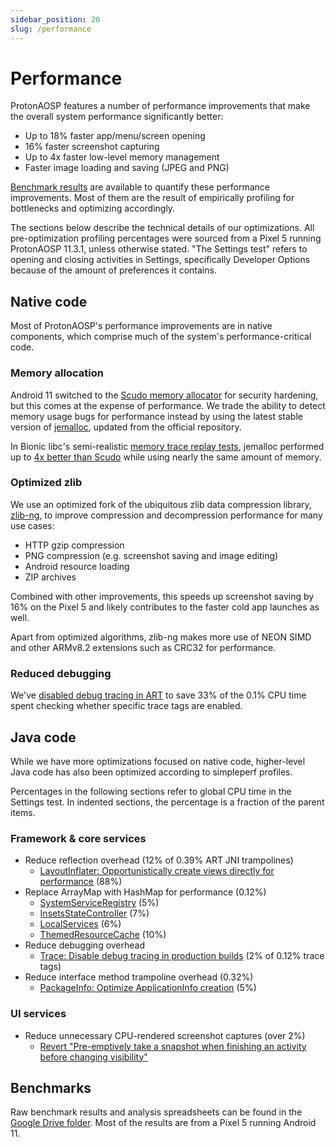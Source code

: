```yaml
---
sidebar_position: 20
slug: /performance
---
```


# Performance

ProtonAOSP features a number of performance improvements that make the overall system performance significantly better:

- Up to 18% faster app/menu/screen opening
- 16% faster screenshot capturing
- Up to 4x faster low-level memory management
- Faster image loading and saving (JPEG and PNG)

[Benchmark results](#benchmarks) are available to quantify these performance improvements. Most of them are the result of empirically profiling for bottlenecks and optimizing accordingly.

The sections below describe the technical details of our optimizations. All pre-optimization profiling percentages were sourced from a Pixel 5 running ProtonAOSP 11.3.1, unless otherwise stated. "The Settings test" refers to opening and closing activities in Settings, specifically Developer Options because of the amount of preferences it contains.

## Native code

Most of ProtonAOSP's performance improvements are in native components, which comprise much of the system's performance-critical code.

### Memory allocation

Android 11 switched to the [Scudo memory allocator](https://source.android.com/devices/tech/debug/scudo) for security hardening, but this comes at the expense of performance. We trade the ability to detect memory usage bugs for performance instead by using the latest stable version of [jemalloc](https://github.com/jemalloc/jemalloc), updated from the official repository.

In Bionic libc's semi-realistic [memory trace replay tests](https://android.googlesource.com/platform/system/extras/+/refs/heads/master/memory_replay), jemalloc performed up to [4x better than Scudo](https://docs.google.com/spreadsheets/d/1LG_kxaK5cI14gGtnyM-nNNmfpMdV9Vh-LtYoq7H5J4s/edit) while using nearly the same amount of memory.

### Optimized zlib

We use an optimized fork of the ubiquitous zlib data compression library, [zlib-ng](https://github.com/ProtonAOSP/android_external_zlib-ng), to improve compression and decompression performance for many use cases:

- HTTP gzip compression
- PNG compression (e.g. screenshot saving and image editing)
- Android resource loading
- ZIP archives

Combined with other improvements, this speeds up screenshot saving by 16% on the Pixel 5 and likely contributes to the faster cold app launches as well.

Apart from optimized algorithms, zlib-ng makes more use of NEON SIMD and other ARMv8.2 extensions such as CRC32 for performance.

### Reduced debugging

We've [disabled debug tracing in ART](https://github.com/ProtonAOSP/android_art/commit/9843b4182a27c82ab6a0513c39f893bb18eafcb9) to save 33% of the 0.1% CPU time spent checking whether specific trace tags are enabled.

## Java code

While we have more optimizations focused on native code, higher-level Java code has also been optimized according to simpleperf profiles.

Percentages in the following sections refer to global CPU time in the Settings test. In indented sections, the percentage is a fraction of the parent items.

### Framework & core services

- Reduce reflection overhead (12% of 0.39% ART JNI trampolines)
  - [LayoutInflater: Opportunistically create views directly for performance](https://github.com/ProtonAOSP/android_frameworks_base/commit/47c2c1b0ecd0) (88%)
- Replace ArrayMap with HashMap for performance (0.12%)
  - [SystemServiceRegistry](https://github.com/ProtonAOSP/android_frameworks_base/commit/1fa2663ab065) (5%)
  - [InsetsStateController](https://github.com/ProtonAOSP/android_frameworks_base/commit/0d61dca61d45) (7%)
  - [LocalServices](https://github.com/ProtonAOSP/android_frameworks_base/commit/5474e805e51f) (6%)
  - [ThemedResourceCache](https://github.com/ProtonAOSP/android_frameworks_base/commit/a5e881cab16e) (10%)
- Reduce debugging overhead
  - [Trace: Disable debug tracing in production builds](https://github.com/ProtonAOSP/android_frameworks_base/commit/ead7c073729e) (2% of 0.12% trace tags)
- Reduce interface method trampoline overhead (0.32%)
  - [PackageInfo: Optimize ApplicationInfo creation](https://github.com/ProtonAOSP/android_frameworks_base/commit/1d316bf45654) (5%)

### UI services

- Reduce unnecessary CPU-rendered screenshot captures (over 2%)
  - [Revert "Pre-emptively take a snapshot when finishing an activity before changing visibility"](https://github.com/ProtonAOSP/android_frameworks_base/commit/30c7314d9af5)

## Benchmarks

Raw benchmark results and analysis spreadsheets can be found in the [Google Drive folder](https://drive.google.com/drive/folders/1qORVRrTQ71vv4bjqJlhq4MR8kr5P1NT_). Most of the results are from a Pixel 5 running Android 11.
